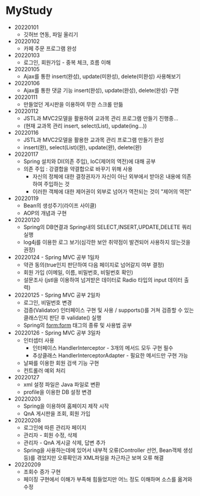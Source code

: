 # MyStudy
* 20220101
    * 깃허브 연동, 파일 올리기
* 20220102
    * 카페 주문 프로그램 완성
* 20220103
    * 로그인, 회원가입 - 중복 체크, 흐름 이해
* 20220105
    * Ajax를 통한 insert(완성), update(미완성), delete(미완성) 사용해보기
* 20220106
    * Ajax를 통한 댓글 기능 insert(완성), update(완성), delete(완성) 구현
* 20220111
    * 만들었던 게시판을 이용하여 무한 스크롤 만듦
* 20220112
    * JSTL과 MVC2모델을 활용하여 교과목 관리 프로그램 만들기 진행중...
    * (현재 교과목 관리 insert, select(List), update(ing...))
* 20220116
    * JSTL과 MVC2모델을 활용한 교과목 관리 프로그램 만들기 완성
    * insert(완), select(List)(완), update(완), delete(완)
* 20220117
    * Spring 설치와 DI(의존 주입), IoC(제어의 역전)에 대해 공부
    * 의존 주입 : 강결합을 약결합으로 바꾸기 위해 사용
        * 자신의 정체에 대한 결정권자가 자신이 아닌 외부에서 받아온 내용에 의존하여 주입하는 것
        * 이러한 객체에 대한 제어권이 외부로 넘어가 역전되는 것이 "제어의 역전"
* 20220119
    * Bean의 생성주기(라이프 사이클)
    * AOP의 개념과 구현
* 20220120
    * Spring의 DB연결과 Spring내의 SELECT,INSERT,UPDATE,DELETE 쿼리 실행
    * log4j를 이용한 로그 보기(심각한 보안 취약점이 발견되어 사용하지 않는것을 권장)
* 20220124 - Spring MVC 공부 1일차
    * 약관 동의(true인지 판단하여 다음 페이지로 넘어갈지 여부 결정)
    * 회원 가입 (이메일, 이름, 비밀번호, 비밀번호 확인)
    * 설문조사 (jstl을 이용하여 넘겨받은 데이터로 Radio 타입의 input 데이터 출력)
* 20220125 - Spring MVC 공부 2일차
    * 로그인, 비밀번호 변경
    * 검증(Validator) 인터페이스 구현 및 사용 / supports()를 거쳐 검증할 수 있는 클래스인지 판단 후 validate() 실행
    * Spring의 <form:form> 태그의 종류 및 사용법 공부
* 20220126 - Spring MVC 공부 3일차
    * 인터셉터 사용
        * 인터페이스 HandlerInterceptor - 3개의 메서드 모두 구현 필수
        * 추상클래스 HandlerInterceptorAdapter - 필요한 메서드만 구현 가능
    * 날짜를 이용한 회원 검색 기능 구현
    * 컨트롤러 예외 처리
* 20220127
    * xml 설정 파일은 Java 파일로 변환
    * profile을 이용한 DB 설정 변경
* 20220203
    * Spring을 이용하여 홈페이지 제작 시작
    * QnA 게시판을 조회, 회원 가입
* 20220208
    * 로그인에 따른 관리자 페이지
    * 관리자 - 회원 수정, 삭제
    * 관리자 - QnA 게시글 삭제, 답변 추가
    * Spring을 사용하는데에 있어서 내부적 오류(Controller 선언, Bean객체 생성 등)를 겪었지만 오류확인과 XML파일을 차근차근 보며 오류 해결
* 20220209
    * 조회수 증가 구현
    * 페이징 구현에서 이해가 부족해 힘들었지만 어느 정도 이해하며 소스를 옮겨와 수정
